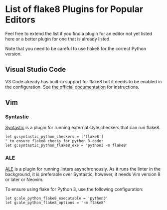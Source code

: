 List of flake8 Plugins for Popular Editors
==========================================

Feel free to extend the list if you find a plugin for an editor not yet listed
here or a better plugin for one that is already listed.

Note that you need to be careful to use flake8 for the correct Python version.


## Visual Studio Code

VS Code already has built-in support for flake8 but it needs to be enabled in
the configuration.  See [the official
documentation](https://code.visualstudio.com/docs/python/linting) for
instructions.


## Vim

### Syntastic

[Syntastic](https://github.com/vim-syntastic/syntastic) is a plugin for running
external style checkers that can run flake8.

    let g:syntastic_python_checkers = ['flake8']
    " to ensure flake8 checks for python 3 code:
    let g:syntastic_python_flake8_exe = 'python3 -m flake8'

### ALE

[ALE](https://github.com/dense-analysis/ale) is a plugin for running linters
asynchronously.  As it runs the linter in the background, it is preferable over
Syntastic, however, it needs Vim version 8 or later or Neovim.

To ensure using flake for Python 3, use the following configuration:

    let g:ale_python_flake8_executable = 'python3'
    let g:ale_python_flake8_options = '-m flake8'

